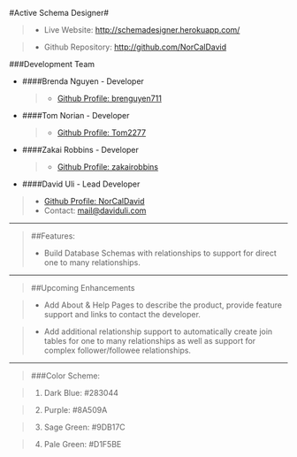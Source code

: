 #Active Schema Designer#
> - Live Website: http://schemadesigner.herokuapp.com/


> - Github Repository: http://github.com/NorCalDavid


###Development Team

 - ####Brenda Nguyen - Developer
   >- [Github Profile: brenguyen711](https://github.com/brenguyen711)


 - ####Tom Norian - Developer
   >- [Github Profile: Tom2277](https://github.com/Tom2277)


 - ####Zakai Robbins - Developer
   >- [Github Profile: zakairobbins](https://github.com/zakairobbins)
    


 - ####David Uli - Lead Developer
  >- [Github Profile: NorCalDavid](https://github.com/NorCalDavid)
  >- Contact: mail@daviduli.com

-----

>##Features:
> - Build Database Schemas with relationships to support for direct one to many relationships.  

----

>##Upcoming Enhancements

> - Add About & Help Pages to describe the product, provide feature support and links to contact the developer.

> - Add additional relationship support to automatically create join tables for one to many relationships as well as support for complex follower/followee relationships.

----

>###Color Scheme:

> 1. Dark Blue: #283044

> 2. Purple: #8A509A

> 3. Sage Green: #9DB17C

> 4. Pale Green: #D1F5BE

